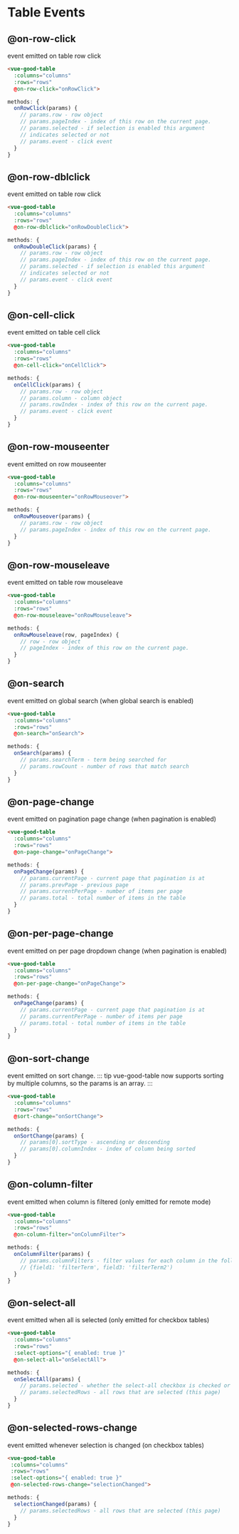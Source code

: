 # Table Events

## @on-row-click
event emitted on table row click
```html
<vue-good-table
  :columns="columns"
  :rows="rows"
  @on-row-click="onRowClick">
 ```
 ```javascript
 methods: {
   onRowClick(params) {
     // params.row - row object 
     // params.pageIndex - index of this row on the current page.
     // params.selected - if selection is enabled this argument 
     // indicates selected or not
     // params.event - click event
   }
 }
 ```

## @on-row-dblclick
event emitted on table row click
```html
<vue-good-table
  :columns="columns"
  :rows="rows"
  @on-row-dblclick="onRowDoubleClick">
 ```
 ```javascript
 methods: {
   onRowDoubleClick(params) {
     // params.row - row object 
     // params.pageIndex - index of this row on the current page.
     // params.selected - if selection is enabled this argument 
     // indicates selected or not
     // params.event - click event
   }
}
```

 ## @on-cell-click
event emitted on table cell click
```html
<vue-good-table
  :columns="columns"
  :rows="rows"
  @on-cell-click="onCellClick">
 ```
 ```javascript
 methods: {
   onCellClick(params) {
     // params.row - row object 
     // params.column - column object
     // params.rowIndex - index of this row on the current page.
     // params.event - click event
   }
 }
 ```
 
 ## @on-row-mouseenter
event emitted on row mouseenter
```html
<vue-good-table
  :columns="columns"
  :rows="rows"
  @on-row-mouseenter="onRowMouseover">
 ```
 ```javascript
 methods: {
   onRowMouseover(params) {
     // params.row - row object 
     // params.pageIndex - index of this row on the current page.
   }
 }
 ```
 
 ## @on-row-mouseleave
event emitted on table row mouseleave
```html
<vue-good-table
  :columns="columns"
  :rows="rows"
  @on-row-mouseleave="onRowMouseleave">
 ```
 ```javascript
 methods: {
   onRowMouseleave(row, pageIndex) {
     // row - row object 
     // pageIndex - index of this row on the current page.
   }
 }
 ```
 
## @on-search
event emitted on global search (when global search is enabled)
```html
<vue-good-table
  :columns="columns"
  :rows="rows"
  @on-search="onSearch">
 ```
 ```javascript
 methods: {
   onSearch(params) {
     // params.searchTerm - term being searched for
     // params.rowCount - number of rows that match search
   }
 }
 ```
 
## @on-page-change
event emitted on pagination page change (when pagination is enabled)
```html
<vue-good-table
  :columns="columns"
  :rows="rows"
  @on-page-change="onPageChange">
 ```
 ```javascript
 methods: {
   onPageChange(params) {
     // params.currentPage - current page that pagination is at
     // params.prevPage - previous page
     // params.currentPerPage - number of items per page
     // params.total - total number of items in the table
   }
 }
 ```
 
## @on-per-page-change
event emitted on per page dropdown change (when pagination is enabled)
```html
<vue-good-table
  :columns="columns"
  :rows="rows"
  @on-per-page-change="onPageChange">
```
```javascript
methods: {
  onPageChange(params) {
    // params.currentPage - current page that pagination is at
    // params.currentPerPage - number of items per page
    // params.total - total number of items in the table
  }
}
```

## @on-sort-change
event emitted on sort change.
::: tip
vue-good-table now supports sorting by multiple columns, so the params
is an array.
:::

```html
<vue-good-table
  :columns="columns"
  :rows="rows"
  @sort-change="onSortChange">
```
```javascript
methods: {
  onSortChange(params) {
    // params[0].sortType - ascending or descending
    // params[0].columnIndex - index of column being sorted
  }
}
```

 
## @on-column-filter
event emitted when column is filtered (only emitted for remote mode)
```html
<vue-good-table
  :columns="columns"
  :rows="rows"
  @on-column-filter="onColumnFilter">
 ```
 ```javascript
 methods: {
   onColumnFilter(params) {
     // params.columnFilters - filter values for each column in the following format:
     // {field1: 'filterTerm', field3: 'filterTerm2')
   }
 }
 ```

 ## @on-select-all
event emitted when all is selected (only emitted for checkbox tables)
```html
<vue-good-table
  :columns="columns"
  :rows="rows"
  :select-options="{ enabled: true }"
  @on-select-all="onSelectAll">
 ```
 ```javascript
 methods: {
   onSelectAll(params) {
     // params.selected - whether the select-all checkbox is checked or unchecked
     // params.selectedRows - all rows that are selected (this page)
   }
 }
 ```

 ## @on-selected-rows-change
 event emitted whenever selection is changed (on checkbox tables)
 ```html
<vue-good-table
  :columns="columns"
  :rows="rows"
  :select-options="{ enabled: true }"
  @on-selected-rows-change="selectionChanged">
 ```
 ```javascript
 methods: {
   selectionChanged(params) {
     // params.selectedRows - all rows that are selected (this page)
   }
 }
 ```